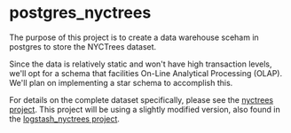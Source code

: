 # postgres_nyctrees
The purpose of this project is to create a data warehouse sceham in postgres to store the NYCTrees dataset. 

Since the data is relatively static and won't have high transaction levels, we'll opt for a schema that facilities On-Line Analytical Processing (OLAP). We'll plan on implementing a star schema to accomplish this. 

For details on the complete dataset specifically, please see the [nyctrees project](https://github.com/kbfoerster/nyctrees). This project will be using a slightly modified version, also found in the [logstash_nyctrees project](https://github.com/kbfoerster/logstash_nyctrees). 
